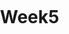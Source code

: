 # Week5

<html>
  <head>
    <meta charset="utf-8" />
    <link rel="stylesheet" href="https://js.arcgis.com/4.18/esri/themes/light/main.css">
    <meta name="viewport" content="initial-scale=1, maximum-scale=1, user-scalable=no" />
    <title>Tutorial 1 - ArcGIS API for JavaScript - Display a map</title>

  <style>
      html,
      body,
      #viewDiv {
        padding: 0;
        margin: 0;
        height: 100%;
        width: 100%;
      }
  </style>


<script src="https://js.arcgis.com/4.18/"></script>
  
<script>
      require([
          "esri/config",
          "esri/Map",
          "esri/views/MapView",
          "esri/widgets/Locate",
          "esri/widgets/Track",
          "esri/Graphic" ], 
  
  function(
            esriConfig,
            Map,
            MapView,
            Locate,
            Track,
            Graphic

        )
  {
     esriConfig.apiKey = "AAPK0ffde8b49bd042d39fee7297dab05d93VJ343mJKhwXIKfh0G6HA4DgMIbfkwsxC9R_7TnVBGA6oy_JT9btyg4t7JGAr4tv7";
  
  
const map = new Map({
          basemap: "arcgis-navigation"
        });

 const view = new MapView({
          container: "viewDiv",
          map: map,
          center: [-40, 28],
          zoom: 2
        });

  const track = new Track({
          view: view,
          graphic: new Graphic({
            symbol: {
              type: "simple-marker",
              size: "12px",
              color: "green",
              outline: {
                color: "#efefef",
                width: "1.5px"
              }
            }
          }),
          useHeadingEnabled: false
        });
        view.ui.add(track, "top-left");

   });
    </script>
</head>
  <body>
    <div id="viewDiv"></div>
  </body>
</html>
